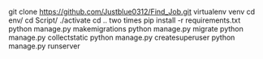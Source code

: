 git clone https://github.com/Justblue0312/Find_Job.git
virtualenv venv
cd env/
cd Script/
./activate
cd .. two times
pip install -r requirements.txt
python manage.py makemigrations
python manage.py migrate
python manage.py collectstatic
python manage.py createsuperuser
python manage.py runserver
